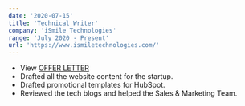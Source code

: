```yaml
---
date: '2020-07-15'
title: 'Technical Writer'
company: 'iSmile Technologies'
range: 'July 2020 - Present'
url: 'https://www.ismiletechnologies.com/'
---
```


- View [OFFER LETTER](https://drive.google.com/file/d/1atpaaCB4QXIas3Negexo6xhkS10nvoUy/view?usp=sharing)
- Drafted all the website content for the startup.
- Drafted promotional templates for HubSpot.
- Reviewed the tech blogs and helped the Sales & Marketing Team.
